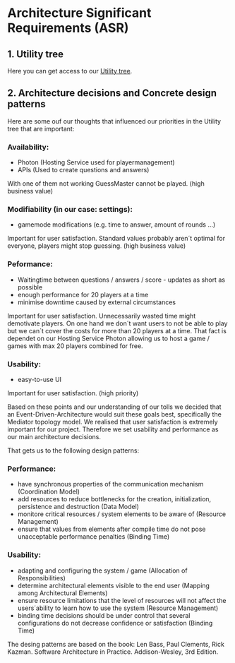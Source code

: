 # Architecture Significant Requirements (ASR)

## 1. Utility tree

Here you can get access to our [Utility tree](https://github.com/Tiaaam/GuessMaster/blob/master/docs/Utility%20tree.xlsx).

## 2. Architecture decisions and Concrete design patterns

Here are some ouf our thoughts that influenced our priorities in the Utility tree that are important:

### Availability:
- Photon (Hosting Service used for playermanagement)
- APIs (Used to create questions and answers)

With one of them not working GuessMaster cannot be played. (high business value)

### Modifiability (in our case: settings):
- gamemode modifications (e.g. time to answer, amount of rounds ...)

Important for user satisfaction. Standard values probably aren´t optimal for everyone, players might stop guessing. (high business value)

### Peformance:
- Waitingtime between questions / answers / score - updates as short as possible
- enough performance for 20 players at a time 
- minimise downtime caused by external circumstances

Important for user satisfaction. Unnecessarily wasted time might demotivate players. On one hand we don´t want users to not be able to play but we can´t cover the costs for more than 20 players at a time. That fact is dependet on our Hosting Service Photon allowing us to host a game / games with max 20 players combined for free. 

### Usability:
- easy-to-use UI

Important for user satisfaction. (high priority)

Based on these points and our understanding of our tolls we decided that an Event-Driven-Architecture would suit these goals best, specifically the Mediator topology model. We realised that user satisfaction is extremely important for our project. Therefore we set usability and performance as our main architecture decisions.

That gets us to the following design patterns:

### Performance:
- have synchronous properties of the communication mechanism (Coordination Model)
- add resources to reduce bottlenecks for the creation, initialization, persistence and destruction (Data Model)
- monitore critical resources / system elements to be aware of (Resource Management)
- ensure that values from elements after compile time do not pose unacceptable performance penalties (Binding Time) 

### Usability:
- adapting and configuring the system / game (Allocation of Responsibilities)
- determine architectural elements visible to the end user (Mapping among Architectural Elements)
- ensure resource limitations that the level of resources will not affect the users´ability to learn how to use the system (Resource Management)
- binding time decisions should be under control that several configurations do not decrease confidence or satisfaction (Binding Time)

The desing patterns are based on the book: Len Bass, Paul Clements, Rick Kazman. Software Architecture in Practice. Addison-Wesley, 3rd Edition.
